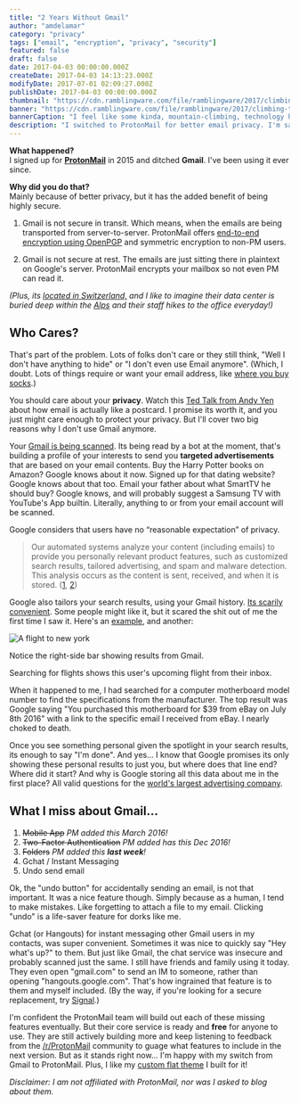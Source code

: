 ```yaml
---
title: "2 Years Without Gmail"
author: "amdelamar"
category: "privacy"
tags: ["email", "encryption", "privacy", "security"]
featured: false
draft: false
date: 2017-04-03 00:00:00.000Z
createDate: 2017-04-03 14:13:23.000Z
modifyDate: 2017-07-01 02:09:27.000Z
publishDate: 2017-04-03 00:00:00.000Z
thumbnail: "https://cdn.ramblingware.com/file/ramblingware/2017/climbing-to-the-top-640.jpg"
banner: "https://cdn.ramblingware.com/file/ramblingware/2017/climbing-to-the-top-1240.jpg"
bannerCaption: "I feel like some kinda, mountain-climbing, technology hermit. (Photo Credit: Felix Brönnimann)"
description: "I switched to ProtonMail for better email privacy. I'm satisfied with my choice but its not without some drawbacks."
---
```


**What happened?**  
I signed up for [**ProtonMail**](https://protonmail.com) in 2015 and ditched **Gmail**. I've been using it ever since.

**Why did you do that?**  
Mainly because of better privacy, but it has the added benefit of being highly secure.

1) Gmail is not secure in transit. Which means, when the emails are being transported from server-to-server. ProtonMail offers [end-to-end encryption using OpenPGP](https://protonmail.com/security-details) and symmetric encryption to non-PM users.

2) Gmail is not secure at rest. The emails are just sitting there in plaintext on Google's server. ProtonMail encrypts your mailbox so not even PM can read it.  

_(Plus, its [located in Switzerland,](https://protonmail.com/security-details) and I like to imagine their data center is buried deep within the [Alps](https://en.wikipedia.org/wiki/Alps) and their staff hikes to the office everyday!)_

## Who Cares?

That's part of the problem. Lots of folks don't care or they still think, "Well I don't have anything to hide" or "I don't even use Email anymore". (Which, I doubt. Lots of things require or want your email address, like [where you buy socks](http://www.thisismoney.co.uk/money/news/article-3962548/Why-shops-really-begging-email-address-claim-s-send-receipt-actually-just-want-sell-more.html).)

You should care about your **privacy**. Watch this [Ted Talk from Andy Yen](https://www.ted.com/talks/andy_yen_think_your_email_s_private_think_again) about how email is actually like a postcard. I promise its worth it, and you just might care enough to protect your privacy. But I'll cover two big reasons why I don't use Gmail anymore.

Your [Gmail is being scanned](http://www.theguardian.com/technology/2014/apr/15/gmail-scans-all-emails-new-google-terms-clarify). Its being read by a bot at the moment, that's building a profile of your interests to send you **targeted advertisements** that are based on your email contents. Buy the Harry Potter books on Amazon? Google knows about it now. Signed up for that dating website? Google knows about that too. Email your father about what SmartTV he should buy? Google knows, and will probably suggest a Samsung TV with YouTube's App builtin. Literally, anything to or from your email account will be scanned.

Google considers that users have no “reasonable expectation” of privacy.

> Our automated systems analyze your content (including emails) to provide you personally relevant product features, such as customized search results, tailored advertising, and spam and malware detection. This analysis occurs as the content is sent, received, and when it is stored.  ([1](https://finance.yahoo.com/news/google-warns-scanning-email-002045067.html), [2](https://www.theguardian.com/technology/2014/apr/15/gmail-scans-all-emails-new-google-terms-clarify))

Google also tailors your search results, using your Gmail history. [Its scarily convenient](http://www.pcworld.com/article/260600/google_tries_showing_gmail_emails_in_search_results.html). Some people might like it, but it scared the shit out of me the first time I saw it.  Here's an [example](http://searchengineland.com/google-integrates-gmails-new-inbox-feature-search-results-206721), and another:

![A flight to new york](https://cdn.ramblingware.com/file/ramblingware/2017/google-flight-results.jpg)

Notice the right-side bar showing results from Gmail.

Searching for flights shows this user's upcoming flight from their inbox.

When it happened to me, I had searched for a computer motherboard model number to find the specifications from the manufacturer. The top result was Google saying "You purchased this motherboard for $39 from eBay on July 8th 2016" with a link to the specific email I received from eBay. I nearly choked to death.

Once you see something personal given the spotlight in your search results, its enough to say "I'm done". And yes... I know that Google promises its only showing these personal results to just you, but where does that line end? Where did it start? And why is Google storing all this data about me in the first place? All valid questions for the [world's largest advertising company](http://www.businessinsider.com/wpp-says-google-is-its-biggest-media-partner-2015-3).

## What I miss about Gmail...

1. <s>Mobile App</s> _PM added this March 2016!_
2. <s>Two-Factor Authentication</s> _PM added has this Dec 2016!_
3. <s>Folders</s> _PM added this **last week**!_
4. Gchat / Instant Messaging
5. Undo send email

Ok, the "undo button" for accidentally sending an email, is not that important. It was a nice feature though. Simply because as a human, I tend to make mistakes. Like forgetting to attach a file to my email. Clicking "undo" is a life-saver feature for dorks like me.

Gchat (or Hangouts) for instant messaging other Gmail users in my contacts, was super convenient. Sometimes it was nice to quickly say "Hey what's up?" to them. But just like Gmail, the chat service was insecure and probably scanned just the same. I still have friends and family using it today. They even open "gmail.com" to send an IM to someone, rather than opening "hangouts.google.com". That's how ingrained that feature is to them and myself included. (By the way, if you're looking for a secure replacement, try [Signal](https://whispersystems.org/).)  

I'm confident the ProtonMail team will build out each of these missing features eventually. But their core service is ready and **free** for anyone to use. They are still actively building more and keep listening to feedback from the [/r/ProtonMail](https://www.reddit.com/r/ProtonMail/) community to guage what features to include in the next version. But as it stands right now... I'm happy with my switch from Gmail to ProtonMail. Plus, I like my [custom flat theme](https://amdelamar.github.io/pm-theme/) I built for it!  

_Disclaimer: I am not affiliated with ProtonMail, nor was I asked to blog about them._
